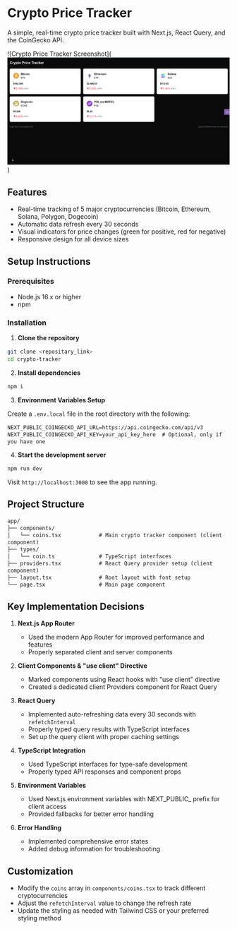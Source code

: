 # Crypto Price Tracker

A simple, real-time crypto price tracker built with Next.js, React Query, and the CoinGecko API.

![Crypto Price Tracker Screenshot](![APP IMAGE](image.png))

## Features

- Real-time tracking of 5 major cryptocurrencies (Bitcoin, Ethereum, Solana, Polygon, Dogecoin)
- Automatic data refresh every 30 seconds
- Visual indicators for price changes (green for positive, red for negative)
- Responsive design for all device sizes

## Setup Instructions

### Prerequisites

- Node.js 16.x or higher
- npm 

### Installation

1. **Clone the repository**

```bash
git clone <repositary_link>
cd crypto-tracker
```

2. **Install dependencies**

```bash
npm i
```

3. **Environment Variables Setup**

Create a `.env.local` file in the root directory with the following:

```
NEXT_PUBLIC_COINGECKO_API_URL=https://api.coingecko.com/api/v3
NEXT_PUBLIC_COINGECKO_API_KEY=your_api_key_here  # Optional, only if you have one
```


4. **Start the development server**

```bash
npm run dev
```

Visit `http://localhost:3000` to see the app running.

## Project Structure

```
app/
├── components/
│   └── coins.tsx            # Main crypto tracker component (client component)
├── types/
│   └── coin.ts              # TypeScript interfaces
├── providers.tsx            # React Query provider setup (client component)
├── layout.tsx               # Root layout with font setup
└── page.tsx                 # Main page component
```

## Key Implementation Decisions

1. **Next.js App Router**
   - Used the modern App Router for improved performance and features
   - Properly separated client and server components

2. **Client Components & "use client" Directive**
   - Marked components using React hooks with "use client" directive
   - Created a dedicated client Providers component for React Query

3. **React Query**
   - Implemented auto-refreshing data every 30 seconds with `refetchInterval`
   - Properly typed query results with TypeScript interfaces
   - Set up the query client with proper caching settings

4. **TypeScript Integration**
   - Used TypeScript interfaces for type-safe development
   - Properly typed API responses and component props

5. **Environment Variables**
   - Used Next.js environment variables with NEXT_PUBLIC_ prefix for client access
   - Provided fallbacks for better error handling

6. **Error Handling**
   - Implemented comprehensive error states
   - Added debug information for troubleshooting


## Customization

- Modify the `coins` array in `components/coins.tsx` to track different cryptocurrencies
- Adjust the `refetchInterval` value to change the refresh rate
- Update the styling as needed with Tailwind CSS or your preferred styling method